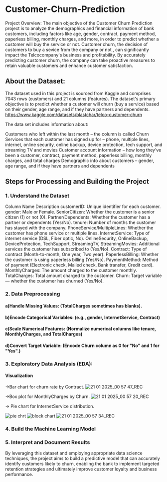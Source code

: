 # Customer-Churn-Prediction
Project Overview:
The main objective of the Customer Churn Prediction project is to analyze the demographics and financial information of bank customers, including factors like age, gender, contract, payment method, paperless billing, monthly charges, and more, in order to predict whether a customer will buy the service or not. Customer churn, the decision of customers to buy a sevice from the company or not , can significantly impact the Telcocompany's business and profitability. By accurately predicting customer churn, the company can take proactive measures to retain valuable customers and enhance customer satisfaction.

## About the Dataset:
The dataset used in this project is sourced from Kaggle and comprises 7043 rows (customers) and 21 columns (features). The dataset's primary objective is to predict whether a customer will churn (buy a service) based on their gender, age range, and if they have partners and dependents.
https://www.kaggle.com/datasets/blastchar/telco-customer-churn

The data set includes information about:

Customers who left within the last month – the column is called Churn
Services that each customer has signed up for – phone, multiple lines, internet, online security, online backup, device protection, tech support, and streaming TV and movies
Customer account information – how long they’ve been a customer, contract, payment method, paperless billing, monthly charges, and total charges
Demographic info about customers – gender, age range, and if they have partners and dependents

## Steps for Processing and Building the Project
### 1. Understand the Dataset
Column Name	Description
customerID: Unique identifier for each customer.
gender: Male or Female.
SeniorCitizen: Whether the customer is a senior citizen (1) or not (0).
Partner/Dependents: Whether the customer has a partner or dependents (Yes/No).
tenure: Number of months the customer has stayed with the company.
PhoneService/MultipleLines: Whether the customer has phone service or multiple lines.
InternetService: Type of internet service (DSL, Fiber optic, No).
OnlineSecurity, OnlineBackup, DeviceProtection, TechSupport, StreamingTV, StreamingMovies: Additional services the customer has subscribed to (Yes/No).
Contract: Type of contract (Month-to-month, One year, Two year).
PaperlessBilling: Whether the customer is using paperless billing (Yes/No).
PaymentMethod: Method of payment (Electronic check, Mailed check, Bank transfer, Credit card).
MonthlyCharges: The amount charged to the customer monthly.
TotalCharges: Total amount charged to the customer.
Churn: Target variable — whether the customer has churned (Yes/No).

### 2. Data Preprocessing
  #### a)Handle Missing Values: (TotalCharges sometimes has blanks).
  #### b)Encode Categorical Variables: (e.g., gender, InternetService, Contract)
  #### c)Scale Numerical Features: (Normalize numerical columns like tenure, MonthlyCharges, and TotalCharges)
  #### d)Convert Target Variable: (Encode Churn column as 0 for "No" and 1 for "Yes".)
  
### 3. Exploratory Data Analysis (EDA):
  #### Visualization
  ->Bar chart for churn rate by Contract.
  ![21 01 2025_00 57 47_REC](https://github.com/user-attachments/assets/dc6b3b0e-c0d3-482a-a8f0-fe8cac9908a5)


  ->Box plot for MonthlyCharges by Churn.
![21 01 2025_00 57 20_REC](https://github.com/user-attachments/assets/35b031aa-e724-4849-8422-1d6e4a569add)
  

  -> Pie chart for InternetService distribution.
  
  ![pie chrt](https://github.com/user-attachments/assets/ded5d7e7-b6ac-4bf5-9ec8-0bad20047e92)
  ![block chart](https://github.com/user-attachments/assets/bb61207d-30e6-4b8a-9466-fd946e8e126c)
  ![21 01 2025_00 57 34_REC](https://github.com/user-attachments/assets/4e5ae45d-4500-4639-b478-3ada0667ed3a)
  


### 4. Build the Machine Learning Model
### 5. Interpret and Document Results
  
  
        
By leveraging this dataset and employing appropriate data science techniques, the project aims to build a predictive model that can accurately identify customers likely to churn, enabling the bank to implement targeted retention strategies and ultimately improve customer loyalty and business performance.
